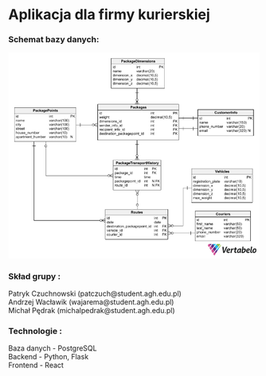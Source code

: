 <h1>Aplikacja dla firmy kurierskiej  <br /> </h1>
<h3>Schemat bazy danych:</h3>

<img src="schemat.png" alt="Schemat">

<h3>Skład grupy : <br /> </h3>
Patryk Czuchnowski (patczuch@student.agh.edu.pl) <br />
Andrzej Wacławik (wajarema@student.agh.edu.pl) <br />
Michał Pędrak (michalpedrak@student.agh.edu.pl) <br />

<h3>Technologie : <br /> </h3>
Baza danych - PostgreSQL <br />
Backend - Python, Flask  <br />
Frontend - React

